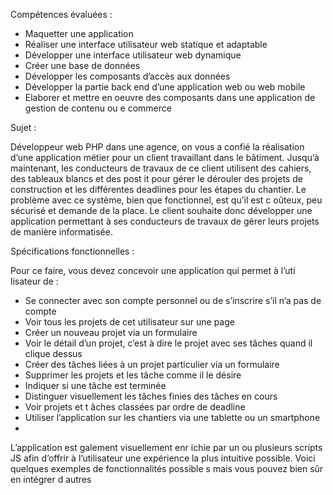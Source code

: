 Compétences évaluées :

- Maquetter une application
- Réaliser une interface utilisateur web statique et adaptable
- Développer une interface utilisateur web dynamique
- Créer une base de données
- Développer les composants d’accès aux données
- Développer la partie back end d’une application web ou web mobile
- Elaborer et mettre en oeuvre des composants dans une application de gestion de contenu ou e commerce


Sujet :

Développeur web PHP dans une agence, on vous a confié la réalisation d’une application métier
pour un client travaillant dans le bâtiment. Jusqu’à maintenant, les conducteurs de travaux de ce client utilisent
des cahiers, des tableaux blancs et des post it pour gérer le dérouler des projets de construction et les différentes deadlines pour les
étapes du chantier. Le problème avec ce système, bien que fonctionnel, est qu’il est c oûteux, peu sécurisé et demande de la place. 
Le client souhaite donc développer une application permettant à ses conducteurs de travaux de gérer leurs projets de manière informatisée.


Spécifications fonctionnelles :

Pour ce faire, vous devez concevoir une application qui permet à l’uti lisateur de :
- Se connecter avec son compte personnel ou de s’inscrire s’il n’a pas de compte
- Voir tous les projets de cet utilisateur sur une page
- Créer un nouveau projet via un formulaire
- Voir le détail d’un projet, c’est à dire le projet avec ses tâches quand il clique dessus
- Créer des tâches liées à un projet particulier via un formulaire
- Supprimer les projets et les tâche comme il le désire
- Indiquer si une tâche est terminée
- Distinguer visuellement les tâches finies des tâches en cours
- Voir projets et t âches classées par ordre de deadline
- Utiliser l’application sur les chantiers via une tablette ou un smartphone
-
L’application est galement visuellement enr ichie par un ou plusieurs scripts JS afin d’offrir à
l’utilisateur une expérience la plus intuitive possible. Voici quelques exemples de fonctionnalités
possible s mais vous pouvez bien sûr en intégrer d autres
